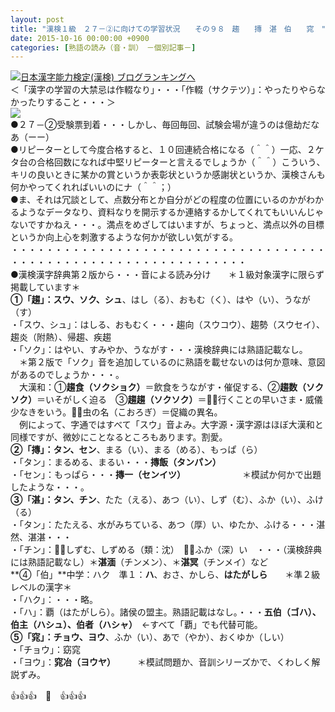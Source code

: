 ```yaml
---
layout: post
title: "漢検１級　２７－②に向けての学習状況　　その９８　趨　　摶　湛　伯　　窕　"
date: 2015-10-16 00:00:00 +0900
categories: [熟語の読み（音・訓）　－個別記事－]
---
```


[![](/syuusyuu9701/assets/images/漢検１級-２７－②に向けての学習状況-その９８-趨-摶-湛-伯-窕--br_c_3028_1.gif)](http://blog.with2.net/link.php?1659096:3028 "日本漢字能力検定(漢検) ブログランキングへ")[日本漢字能力検定(漢検) ブログランキングへ](http://blog.with2.net/link.php?1659096:3028)  
＜「漢字の学習の大禁忌は作輟なり」・・・「作輟（サクテツ）」：やったりやらなかったりすること・・・＞  
![](/syuusyuu9701/assets/images/漢検１級-２７－②に向けての学習状況-その９８-趨-摶-湛-伯-窕--5fe3ba70d68709a3d9ef9f1858e4edc6.jpg)  
●２７－②受験票到着・・・しかし、毎回毎回、試験会場が違うのは億劫だなあ（ーー）  
●リピーターとして今度合格すると、１０回連続合格になる（＾＾）一応、２ケタ台の合格回数になれば中堅リピーターと言えるでしょうか（＾＾）こういう、キリの良いときに某かの賞というか表彰状というか感謝状というか、漢検さんも何かやってくれればいいのにナ（＾＾；）  
●ま、それは冗談として、点数分布とか自分がどの程度の位置にいるのかがわかるようなデータなり、資料なりを開示するか連絡するかしてくれてもいいんじゃないですかねえ・・・。満点をめざしてはいますが、ちょっと、満点以外の目標というか向上心を刺激するような何かが欲しい気がする。  
・・・・・・・・・・・・・・・・・・・・・・・・・・・・・・・・・・・・・・・・・・・・・・・・・・・・・・・・・・・・・・・  
●漢検漢字辞典第２版から・・・音による読み分け　　＊１級対象漢字に限らず掲載しています＊  
**①「趨」：スウ、ソク、シュ**、はし（る）、おもむ（く）、はや（い）、うなが（す）  
・「スウ、シュ」：はしる、おもむく・・・趨向（スウコウ）、趨勢（スウセイ）、趨炎（附熱）、帰趨、疾趨  
・「ソク」：はやい、すみやか、うながす・・・漢検辞典には熟語記載なし。  
　＊第２版で「ソク」音を追加しているのに熟語を載せないのは何か意味、意図があるのでしょうか・・・。  
　大漢和：①**趨食（ソクショク）**＝飲食をうながす・催促する、②**趨数（ソクソク）**＝いそがしく迫る　③**趨趨（ソクソク）**＝．行くことの早いさま・威儀少なきをいう。．虫の名（こおろぎ）＝促織の異名。  
　例によって、字通ではすべて「スウ」音よみ。大字源・漢字源はほぼ大漢和と同様ですが、微妙にことなるところもあります。割愛。  
**②「摶」：タン、セン**、まる（い）、まる（める）、もっぱ（ら）  
・「タン」：まるめる、まるい・・・**摶飯（タンパン）**  
・「セン」：もっぱら・・・**摶一（センイツ）**　　　　　　　＊模試か何かで出題したような・・・。  
**③「湛」：タン、チン**、たた（える）、あつ（い）、しず（む）、ふか（い）、ふけ（る）  
・「タン」：たたえる、水がみちている、あつ（厚）い、ゆたか、ふける・・・湛然、湛湛・・・  
・「チン」：．しずむ、しずめる（類：沈）　．ふか（深）い　・・・（漢検辞典には熟語記載なし）＊**湛湎**（チンメン）、＊**湛冥**（チンメイ）など  
**④「伯」**中学：ハク　準１：**ハ**、おさ、かしら、**はたがしら**　　＊準２級レベルの漢字＊  
・「ハク」：・・・略。  
・「ハ」：覇（はたがしら）。諸侯の盟主。熟語記載はなし。・・・**五伯（ゴハ）、伯主（ハシュ）、伯者（ハシャ）**　←すべて「覇」でも代替可能。  
**⑤「窕」：チョウ、ヨウ**、ふか（い）、あで（やか）、おくゆか（しい）  
・「チョウ」：窈窕  
・「ヨウ」：**窕冶（ヨウヤ）**　　　＊模試問題か、音訓シリーズかで、くわしく解説ずみ。  
  
👍👍👍　🐑　👍👍👍  
  
  
  